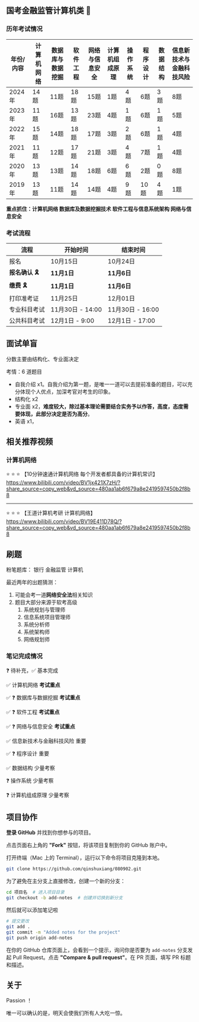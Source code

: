 ## 国考金融监管计算机类 :tada:

### 历年考试情况

| 年份/内容 | 计算机网络 | 数据库与数据挖掘 | 软件工程 | 网络与信息安全 | 计算机组成原理 | 操作系统 | 程序设计 | 数据结构 | 信息新技术与金融科技风险 |
| --------- | ---------- | ---------------- | -------- | -------------- | -------------- | -------- | -------- | -------- | ------------------------ |
| 2024年    | 14题       | 11题             | 18题     | 15题           | 1题            | 4题      | 6题      | 3题      | 8题                      |
| 2023年    | 11题       | 16题             | 13题     | 23题           | 4题            | 1题      | 6题      | 1题      | 5题                      |
| 2022年    | 15题       | 14题             | 18题     | 17题           | 3题            | 2题      | 6题      | 1题      | 4题                      |
| 2021年    | 11题       | 12题             | 17题     | 21题           | 3题            | 4题      | 7题      | 1题      | 4题                      |
| 2020年    | 13题       | 13题             | 14题     | 18题           | 6题            | 6题      | 2题      | 0题      | 8题                      |
| 2019年    | 13题       | 11题             | 14题     | 14题           | 4题            | 9题      | 10题     | 4题      | 1题                      |

**重点抓住：计算机网络  数据库及数据挖掘技术  软件工程与信息系统架构  网络与信息安全**



### 考试流程

| 流程                           | 开始时间         | 结束时间         |
| ------------------------------ | ---------------- | ---------------- |
| 报名                           | 10月15日         | 10月24日         |
| **报名确认 :reminder_ribbon:** | **11月1日**      | **11月6日**      |
| **缴费 :reminder_ribbon:**     | **11月1日**      | **11月6日**      |
| 打印准考证                     | 11月25日         | 12月01日         |
| 专业科目考试                   | 11月30日 - 14:00 | 11月30日 - 16:00 |
| 公共科目考试                   | 12月1日 - 9:00   | 12月1日 - 17:00  |



## 面试单盲

分数主要由结构化、专业面决定

考情：6 道题目

- 自我介绍 x1。自我介绍为第一题，是唯一一道可以去提前准备的题目，可以充分体现个人优点，加深考官对考生的印象。
- 结构化 x2
- 专业面 x2，**难度较大，除过基本理论需要结合实务予以作答，高度，态度需要体现，此部分决定是否为高分**。
- 英语 x1，



## 相关推荐视频

### 计算机网络

:star: :star: :star: 【10分钟速通计算机网络 每个开发者都具备的计算机常识】 https://www.bilibili.com/video/BV1jx421X7zH/?share_source=copy_web&vd_source=480aa1ab6f679a8e2419597450b2f8b8

---

:star: :star: :star: 【王道计算机考研 计算机网络】 https://www.bilibili.com/video/BV19E411D78Q/?share_source=copy_web&vd_source=480aa1ab6f679a8e2419597450b2f8b8



## 刷题

粉笔题库： 银行 金融监管 计算机



最近两年的出题猜测：

1. 可能会考一道**网络安全法**相关知识
2. 题目大部分来源于软考高级
   1. 系统规划与管理师
   2. 信息系统项目管理师
   3. 系统分析师
   4. 系统架构师
   5. 网络规划师



### 笔记完成情况

:question: 待补充，✅ 基本完成

✅ 计算机网络 **考试重点**

✅ :question: 数据库与数据挖掘 **考试重点**

✅ :question: 软件工程 **考试重点**

✅ :question: 网络与信息安全 **考试重点**

✅  信息新技术与金融科技风险 重要

✅ :question: 程序设计 重要

✅  数据结构 少量考察

:question: 操作系统 少量考察

:question: 计算机组成原理 少量考察



## 项目协作

**登录 GitHub** 并找到你想参与的项目。

点击页面右上角的 **"Fork"** 按钮，将该项目复制到你的 GitHub 账户中。

打开终端（Mac 上的 Terminal），运行以下命令将项目克隆到本地。

````bash
git clone https://github.com/qinshuxiang/080902.git
````

为了避免在主分支上直接修改，创建一个新的分支：

```bash
cd 项目名  # 进入项目目录
git checkout -b add-notes  # 创建并切换到新分支
```

然后就可以添加笔记啦

```bash
# 提交更改
git add .
git commit -m "Added notes for the project"
git push origin add-notes
```

在你的 GitHub 仓库页面上，会看到一个提示，询问你是否要为 `add-notes` 分支发起 Pull Request。点击 **"Compare & pull request"**。在 PR 页面，填写 PR 标题和描述。



## 关于

Passion ！

唯一可以确认的是，明天会使我们所有人大吃一惊。
